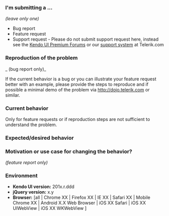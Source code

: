 ### I'm submitting a ...
_(leave only one)_

- Bug report
- Feature request
- Support request - Please do not submit support request here, instead see the [Kendo UI Premium Forums](http://www.telerik.com/forums/kendo-ui) or our [support system](http://www.telerik.com/support) at Telerik.com

### Reproduction of the problem
_ (bug report only)_

If the current behavior is a bug or you can illustrate your feature request better with an example, please provide the steps to reproduce and if possible a minimal demo of the problem via http://dojo.telerik.com or similar.

### Current behavior
Only for feature requests or if reproduction steps are not sufficient to understand the problem.


### Expected/desired behavior


### Motivation or use case for changing the behavior?
_(feature report only)_

### Environment

* **Kendo UI version:** 201x.r.ddd
* **jQuery version:** x.y
* **Browser:** [all | Chrome XX | Firefox XX | IE XX | Safari XX | Mobile Chrome XX | Android X.X Web Browser | iOS XX Safari | iOS XX UIWebView | iOS XX WKWebView ] 

